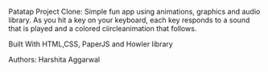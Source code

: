 Patatap Project Clone: 
Simple fun app using animations, graphics and audio library. As you hit a key on your keyboard, each key responds to a sound that is played
and a colored ciircleanimation that follows.

Built With
HTML,CSS, PaperJS and Howler library


Authors:
Harshita Aggarwal

